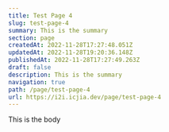 ```yaml
---
title: Test Page 4
slug: test-page-4
summary: This is the summary
section: page
createdAt: 2022-11-28T17:27:48.051Z
updatedAt: 2022-11-28T19:20:36.148Z
publishedAt: 2022-11-28T17:27:49.263Z
draft: false
description: This is the summary
navigation: true
path: /page/test-page-4
url: https://i2i.icjia.dev/page/test-page-4
---
```


This is the body
